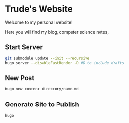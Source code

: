 # Trude's Website

Welcome to my personal website!

Here you will find my blog, computer science notes, 

## Start Server
```sh
git submodule update --init --recursive
hugo server --disableFastRender -D #D to include drafts
```

## New Post
```sh
hugo new content directory/name.md
```

## Generate Site to Publish
```sh
hugo
```
